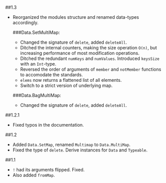 ##1.3
  - Reorganized the modules structure and renamed data-types accordingly.
  
    ###Data.SetMultiMap:
      - Changed the signature of `delete`, added `deleteAll`.
      - Ditched the internal counters, making the size operation `O(n)`, but increasing performance of most modification operations. 
      - Ditched the redundant `numKeys` and `numValues`. Introduced `keysSize` with an `Int`-type.
      - Reversed the order of arguments of `member` and `notMember` functions to accomodate the standards.
      - `elems` now returns a flattened list of all elements.
      - Switch to a strict version of underlying map.

    ###Data.BagMultiMap:
      - Changed the signature of `delete`, added `deleteAll`.

##1.2.1
  - Fixed typos in the documentation.

##1.2
  - Added `Data.SetMap`, renamed `Multimap` to `Data.MultiMap`.
  - Fixed the type of `delete`. Derive instances for `Data` and `Typeable`.

##1.1
  - `!` had its arguments flipped. Fixed.
  - Also added `fromMap`.
